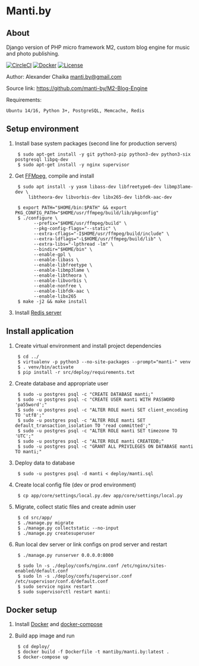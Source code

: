 Manti.by
========


About
-----

Django version of PHP micro framework M2, custom blog engine for music and photo publishing.

[![CircleCI](https://circleci.com/gh/manti-by/Manti.by.svg?style=shield)](https://circleci.com/gh/manti-by/Manti.by)
[![Docker](https://img.shields.io/docker/automated/mantiby/manti.by.svg)](https://hub.docker.com/r/mantiby/manti.by/)
[![License](https://img.shields.io/badge/license-BSD-blue.svg)](https://raw.githubusercontent.com/manti-by/Manti.by/master/LICENSE)

Author: Alexander Chaika <manti.by@gmail.com>

Source link: https://github.com/manti-by/M2-Blog-Engine

Requirements:

    Ubuntu 14/16, Python 3+, PostgreSQL, Memcache, Redis


Setup environment
-----------------

1. Install base system packages (second line for production servers)

        $ sudo apt-get install -y git python3-pip python3-dev python3-six postgresql libpq-dev
        $ sudo apt-get install -y nginx supervisor 


2. Get [FFMpeg](https://trac.ffmpeg.org/wiki/CompilationGuide/Ubuntu), compile and install

        $ sudo apt install -y yasm libass-dev libfreetype6-dev libmp3lame-dev \
            libtheora-dev libvorbis-dev libx265-dev libfdk-aac-dev
        
        $ export PATH="$HOME/bin:$PATH" && export PKG_CONFIG_PATH="$HOME/usr/ffmpeg/build/lib/pkgconfig"
        $ ./configure \
              --prefix="$HOME/usr/ffmpeg/build" \
              --pkg-config-flags="--static" \
              --extra-cflags="-I$HOME/usr/ffmpeg/build/include" \
              --extra-ldflags="-L$HOME/usr/ffmpeg/build/lib" \
              --extra-libs="-lpthread -lm" \
              --bindir="$HOME/bin" \
              --enable-gpl \
              --enable-libass \
              --enable-libfreetype \
              --enable-libmp3lame \
              --enable-libtheora \
              --enable-libvorbis \
              --enable-nonfree \
              --enable-libfdk-aac \
              --enable-libx265
        $ make -j2 && make install


3. Install [Redis server](https://redis.io/download)


Install application
-------------------

1. Create virtual environment and install project dependencies

        $ cd ../
        $ virtualenv -p python3 --no-site-packages --prompt="manti-" venv
        $ . venv/bin/activate
        $ pip install -r src/deploy/requirements.txt


2. Create database and appropriate user

        $ sudo -u postgres psql -c "CREATE DATABASE manti;"
        $ sudo -u postgres psql -c "CREATE USER manti WITH PASSWORD 'pa55word';"
        $ sudo -u postgres psql -c "ALTER ROLE manti SET client_encoding TO 'utf8';"
        $ sudo -u postgres psql -c "ALTER ROLE manti SET default_transaction_isolation TO 'read committed';"
        $ sudo -u postgres psql -c "ALTER ROLE manti SET timezone TO 'UTC';"
        $ sudo -u postgres psql -c "ALTER ROLE manti CREATEDB;"
        $ sudo -u postgres psql -c "GRANT ALL PRIVILEGES ON DATABASE manti TO manti;"


3. Deploy data to database

        $ sudo -u postgres psql -d manti < deploy/manti.sql


4. Create local config file (dev or prod environment)

        $ cp app/core/settings/local.py.dev app/core/settings/local.py


5. Migrate, collect static files and create admin user

        $ cd src/app/
        $ ./manage.py migrate
        $ ./manage.py collectstatic --no-input
        $ ./manage.py createsuperuser


6. Run local dev server or link configs on prod server and restart

        $ ./manage.py runserver 0.0.0.0:8000
        
        $ sudo ln -s ./deploy/confs/nginx.conf /etc/nginx/sites-enabled/default.conf
        $ sudo ln -s ./deploy/confs/supervisor.conf /etc/supervisor/conf.d/default.conf
        $ sudo service nginx restart
        $ sudo supervisorctl restart manti:


Docker setup
------------

1. Install [Docker](https://docs.docker.com/install/) and [docker-compose](https://docs.docker.com/compose/install/)

2. Build app image and run

        $ cd deploy/ 
        $ docker build -f Dockerfile -t mantiby/manti.by:latest .
        $ docker-compose up